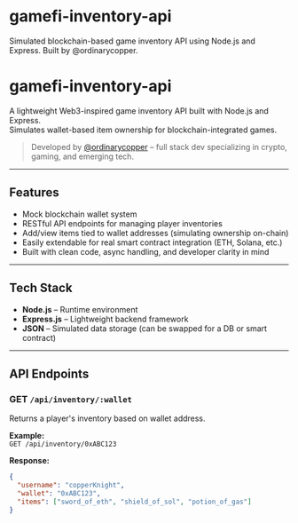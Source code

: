 # gamefi-inventory-api
Simulated blockchain-based game inventory API using Node.js and Express. Built by @ordinarycopper.

# gamefi-inventory-api

A lightweight Web3-inspired game inventory API built with Node.js and Express.  
Simulates wallet-based item ownership for blockchain-integrated games.

> Developed by [@ordinarycopper](https://github.com/ordinarycopper) – full stack dev specializing in crypto, gaming, and emerging tech.

---

## Features

- Mock blockchain wallet system  
- RESTful API endpoints for managing player inventories  
- Add/view items tied to wallet addresses (simulating ownership on-chain)  
- Easily extendable for real smart contract integration (ETH, Solana, etc.)  
- Built with clean code, async handling, and developer clarity in mind

---

## Tech Stack

- **Node.js** – Runtime environment  
- **Express.js** – Lightweight backend framework  
- **JSON** – Simulated data storage (can be swapped for a DB or smart contract)

---

## API Endpoints

### GET `/api/inventory/:wallet`  
Returns a player's inventory based on wallet address.

**Example:**  
`GET /api/inventory/0xABC123`

**Response:**
```json
{
  "username": "copperKnight",
  "wallet": "0xABC123",
  "items": ["sword_of_eth", "shield_of_sol", "potion_of_gas"]
}
